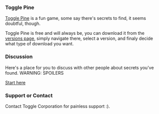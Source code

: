 ### Toggle Pine

[Toggle Pine](https://togglecorporation.github.io/pine/info) is a fun game, some say there's secrets to find, it seems doubtful, though.

Toggle Pine is free and will always be, you can download it from the [versions page](/pine/versions.md), simply navigate there, select a version, and finaly decide what type of download you want.

### Discussion

Here's a place for you to discuss with other people about secrets you've found. WARNING: SPOILERS

[Start here](/pine/discuss.md)

### Support or Contact

Contact Toggle Corporation for painless support :).
